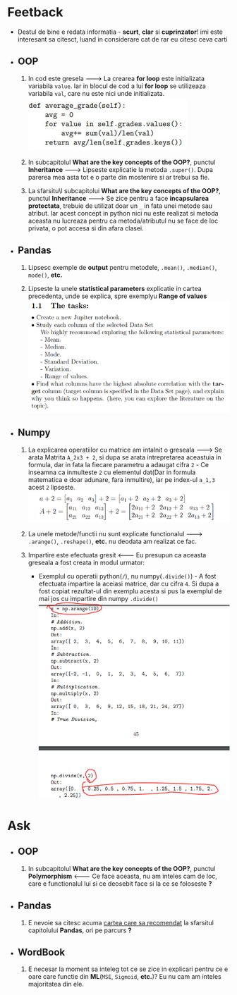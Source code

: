 # Feetback
- Destul de bine e redata informatia - **scurt**, **clar** si **cuprinzator**! imi este interesant sa citesct, luand in considerare cat de rar eu citesc ceva carti 

- ## OOP
  1. In cod este gresela ---> La crearea **for loop** este initializata variabila `value`. Iar in blocul de cod a lui **for loop** se utilizeaza variabila `val`, care nu este nici unde initializata.<br>![IMAGE](image.png)

  2. In subcapitolul **What are the key concepts of the OOP?**, punctul **Inheritance** ---> Lipseste explicatie la metoda `.super()`. Dupa parerea mea asta tot e o parte din mostenire si ar trebui sa fie.

  3. La sfarsitu\l subcapitolui **What are the key concepts of the OOP?**, punctul **Inheritance** ---> Se zice pentru a face **incapsularea protectata**, trebuie de utilizat doar un `_` in fata unei metode sau atribut. Iar acest concept in python nici nu este realizat si metoda aceasta nu lucreaza pentru ca metoda/atributul nu se face de loc privata, o pot accesa si din afara clasei.

- ## Pandas
  1. Lipsesc exemple de **output** pentru metodele, `.mean()`, `.median()`, `mode()`, **etc.**
  
  2. Lipseste la unele **statistical parameters** explicatie in cartea precedenta, unde se explica, spre exemplyu **Range of values**<br>![IMAGE](image-2.png)

- ## Numpy
  1. La explicarea operatiilor cu matrice am intalnit o greseala ---> Se arata Matrita `A_2x3 + 2`, si dupa se arata intrepretarea aceastuia in formula, dar
in fata la fiecare parametru a adaugat cifra `2` - Ce inseamna ca inmulteste `2` cu elementul dat(Dar in formula matematica e doar adunare, fara inmultire), iar pe index-ul `a_1,3` acest `2` lipseste.<br>![IMAGE](image.png.webp)
  
  2. La unele metode/functii nu sunt explicate functionalul ---> `.arange()`, `.reshape()`, **etc.** nu deodata am realizat ce fac.

  3. Impartire este efectuata gresit <--- Eu presupun ca aceasta greseala a fost creata in modul urmator: <br>
     - Exemplul cu operatii python(`/`), nu numpy(`.divide()`) - A fost efectuata impartire la aceiasi matrice, dar cu cifra `4`. Si dupa a fost copiat rezultat-ul din exemplu acesta si pus la exemplul de mai jos cu impartire din numpy `.divide()`<br>![IMAGE](image-3.png)

# Ask

- ## OOP
  1. In subcapitolul **What are the key concepts of the OOP?**, punctul **Polymorphism** <--- Ce face aceasta, nu am inteles cam de loc, care e functionalul lui si ce deosebit face si la ce se foloseste **?**

- ## Pandas
  1. E nevoie sa citesc acuma [cartea care sa recomendat](https://jakevdp.github.io/PythonDataScienceHandbook/) la sfarsitul capitolului **Pandas**, ori pe parcurs **?**

- ## WordBook
  1. E necesar la moment sa inteleg tot ce se zice in explicari pentru ce e oare care functie din **ML**(`MSE`, `Sigmoid`, **etc.**)? Eu nu cam am inteles majoritatea din ele.
